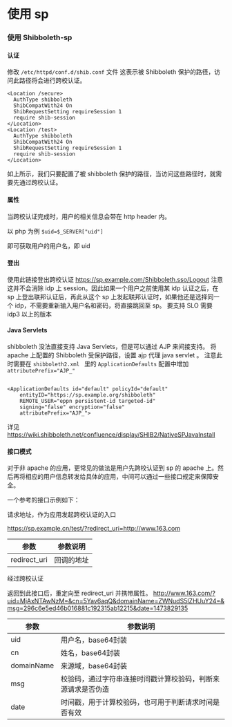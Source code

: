 # 使用 sp

### 使用 Shibboleth-sp
#### 认证

修改 ```/etc/httpd/conf.d/shib.conf``` 文件
这表示被 Shibboleth 保护的路径，访问此路径将会进行跨校认证。
```
<Location /secure>
  AuthType shibboleth
  ShibCompatWith24 On
  ShibRequestSetting requireSession 1
  require shib-session
</Location>
<Location /test>
  AuthType shibboleth
  ShibCompatWith24 On
  ShibRequestSetting requireSession 1
  require shib-session
</Location>
```

如上所示，我们只要配置了被 shibboleth 保护的路径，当访问这些路径时，就需要先通过跨校认证。

#### 属性
当跨校认证完成时，用户的相关信息会带在 http header 内。

以 php 为例
``` $uid=$_SERVER["uid"] ```

即可获取用户的用户名，即 uid

#### 登出
使用此链接登出跨校认证
https://sp.example.com/Shibboleth.sso/Logout
注意这并不会消除 idp 上 session。因此如果一个用户之前使用某 idp 认证之后，在 sp 上登出联邦认证后，再此从这个 sp 上发起联邦认证时，如果他还是选择同一个 idp，不需要重新输入用户名和密码，将直接跳回至 sp。
要支持 SLO 需要 idp3 以上的版本

#### Java Servlets
shibboleth 没法直接支持 Java Servlets，但是可以通过 AJP 来间接支持。
将 apache 上配置的 Shibboleth 受保护路径，设置 ajp 代理 java servlet 。
注意此时需要在 ``` shibboleth2.xml  ``` 里的 ```ApplicationDefaults``` 配置中增加 ``` attributePrefix="AJP_"```
```

<ApplicationDefaults id="default" policyId="default"
    entityID="https://sp.example.org/shibboleth"
    REMOTE_USER="eppn persistent-id targeted-id"
    signing="false" encryption="false"
    attributePrefix="AJP_">
```
详见
https://wiki.shibboleth.net/confluence/display/SHIB2/NativeSPJavaInstall

#### 接口模式
对于非 apache 的应用，更常见的做法是用户先跨校认证到 sp 的 apache 上。然后再将相应的用户信息转发给具体的应用，中间可以通过一些接口规定来保障安全。

一个参考的接口示例如下：

请求地址，作为应用发起跨校认证的入口

https://sp.example.cn/test/?redirect_uri=http://www.163.com

|参数|参数说明|
-----|----|
|redirect_uri|回调的地址|

经过跨校认证

返回到此接口后，重定向至 redirect_uri 并携带属性。
http://www.163.com/?uid=MjAxNTAwNzM=&cn=5Yav6aqQ&domainName=ZWNudS5lZHUuY24=&msg=296c6e5ed46b016881c192315ab12215&date=1473829135

|参数|参数说明|
-----|----|
|uid|用户名，base64封装|
|cn|姓名，base64封装|
|domainName|来源域，base64封装|
|msg|校验码，通过字符串连接时间戳计算校验码，判断来源请求是否伪造|
|date|时间戳，用于计算校验码，也可用于判断请求时间是否有效|